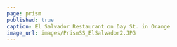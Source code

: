 ```yaml
---
page: prism
published: true
caption: El Salvador Restaurant on Day St. in Orange
image_url: images/PrismSS_ElSalvador2.JPG
---
```

